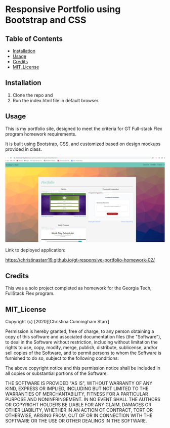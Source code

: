 # Responsive Portfolio using Bootstrap and CSS

## Table of Contents

- [Installation](#installation)
- [Usage](#usage)
- [Credits](#credits)
- [MIT_License](#mit_license)

## Installation

1. Clone the repo and
2. Run the index.html file in default browser.

## Usage

This is my portfolio site, designed to meet the criteria for GT Full-stack Flex program homework requirements.

It is built using Bootstrap, CSS, and customized based on design mockups provided in class.

![Deployed site for portfolio](assets/images/updated-portfolio.png)

Link to deployed application:

https://christinastarr19.github.io/gt-responsive-portfolio-homework-02/

## Credits

This was a solo project completed as homework for the Georgia Tech, FullStack Flex program.

## MIT_License

Copyright (c) [2020][Christina Cunningham Starr]

Permission is hereby granted, free of charge, to any person obtaining a copy
of this software and associated documentation files (the "Software"), to deal
in the Software without restriction, including without limitation the rights
to use, copy, modify, merge, publish, distribute, sublicense, and/or sell
copies of the Software, and to permit persons to whom the Software is
furnished to do so, subject to the following conditions:

The above copyright notice and this permission notice shall be included in all
copies or substantial portions of the Software.

THE SOFTWARE IS PROVIDED "AS IS", WITHOUT WARRANTY OF ANY KIND, EXPRESS OR
IMPLIED, INCLUDING BUT NOT LIMITED TO THE WARRANTIES OF MERCHANTABILITY,
FITNESS FOR A PARTICULAR PURPOSE AND NONINFRINGEMENT. IN NO EVENT SHALL THE
AUTHORS OR COPYRIGHT HOLDERS BE LIABLE FOR ANY CLAIM, DAMAGES OR OTHER
LIABILITY, WHETHER IN AN ACTION OF CONTRACT, TORT OR OTHERWISE, ARISING FROM,
OUT OF OR IN CONNECTION WITH THE SOFTWARE OR THE USE OR OTHER DEALINGS IN THE
SOFTWARE.
